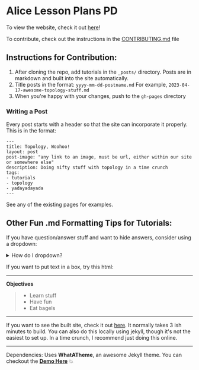 # Alice Lesson Plans PD

To view the website, check it out [here](https://montanastorytelling.github.io/alice-lessons-pd/)!

To contribute, check out the instructions in the [CONTRIBUTING.md](https://github.com/montanastorytelling/alice-lessons-pd/CONTRIBUTING.md) file

## Instructions for Contribution:

1. After cloning the repo, add tutorials in the `_posts/` directory. Posts are in markdown and built into the site automatically.
2. Title posts in the format: `yyyy-mm-dd-postname.md` For example, `2023-04-17-awesome-topology-stuff.md`
3. When you're happy with your changes, push to the `gh-pages` directory

### Writing a Post

Every post starts with a header so that the site can incorporate it properly. This is in the format:

```
---
title: Topology, Woohoo!
layout: post
post-image: "any link to an image, must be url, either within our site or somewhere else"
description: Doing nifty stuff with topology in a time crunch
tags:
- tutorials
- topology
- yadayadayada
---
```

See any of the existing pages for examples.

## Other Fun .md Formatting Tips for Tutorials:

If you have question/answer stuff and want to hide answers, consider using a dropdown:

<details>
<summary>How do I dropdown?</summary>
<br>
This is how you dropdown.

```
<details>
<summary>How do I dropdown?</summary>
<br>
This is how you dropdown.
</details>
```

</details>

If you want to put text in a box, try this html:

___
**Objectives**
> - Learn stuff
> - Have fun
> - Eat bagels
___


If you want to see the built site, check it out
[here](https://comptag.github.io/t4ds/). It normally takes 3 ish minutes to build.
You can also do this locally using jekyll, though it's not the easiest to set up.
In a time crunch, I recommend just doing this online.

---

Dependencies: Uses **WhatATheme**, an awesome Jekyll theme. You can checkout the [**Demo Here**](https://thedevslot.github.io/WhatATheme/) :boom:
